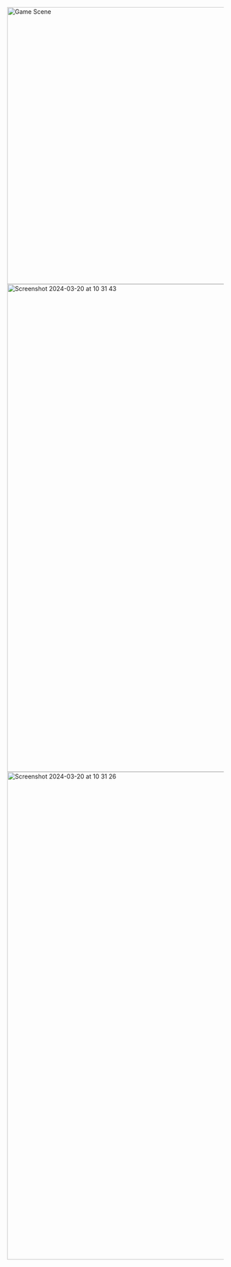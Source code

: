 <img width="644" alt="Game Scene" src="https://github.com/bugrahaneefe/2D-Platform-Game-in-Real-Life/assets/114180327/22b834b3-8daa-4983-8961-b19e5de9a1e3">
<img width="1134" alt="Screenshot 2024-03-20 at 10 31 43" src="https://github.com/bugrahaneefe/2D-Platform-Game-in-Real-Life/assets/114180327/1eebf8a0-86b9-4a81-a2eb-812d4568aa53">
<img width="1134" alt="Screenshot 2024-03-20 at 10 31 26" src="https://github.com/bugrahaneefe/2D-Platform-Game-in-Real-Life/assets/114180327/821e9503-f753-4cea-a3da-12064259ebb6">
